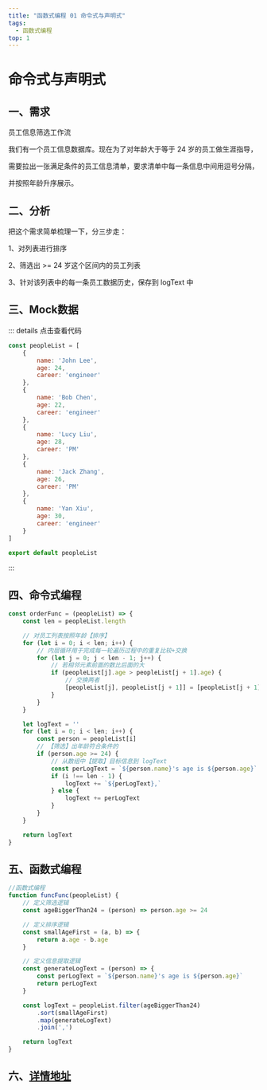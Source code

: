 ```yaml
---
title: "函数式编程 01 命令式与声明式"
tags: 
  - 函数式编程
top: 1
---
```


# 命令式与声明式

## 一、需求

员工信息筛选工作流

我们有一个员工信息数据库。现在为了对年龄大于等于 24 岁的员工做生涯指导，

需要拉出一张满足条件的员工信息清单，要求清单中每一条信息中间用逗号分隔，

并按照年龄升序展示。

## 二、分析

把这个需求简单梳理一下，分三步走：

1、对列表进行排序

2、筛选出 >= 24 岁这个区间内的员工列表

3、针对该列表中的每一条员工数据历史，保存到 logText 中

## 三、Mock数据

::: details 点击查看代码
```js 
const peopleList = [
    {
        name: 'John Lee',
        age: 24,
        career: 'engineer'
    },
    {
        name: 'Bob Chen',
        age: 22,
        career: 'engineer'
    },
    {
        name: 'Lucy Liu',
        age: 28,
        career: 'PM'
    },
    {
        name: 'Jack Zhang',
        age: 26,
        career: 'PM'
    },
    {
        name: 'Yan Xiu',
        age: 30,
        career: 'engineer'
    }
]

export default peopleList
```
:::

## 四、命令式编程

<!-- ::: details 点击查看代码 -->
```js
const orderFunc = (peopleList) => {
    const len = peopleList.length

    // 对员工列表按照年龄【排序】
    for (let i = 0; i < len; i++) {
        // 内层循环用于完成每一轮遍历过程中的重复比较+交换
        for (let j = 0; j < len - 1; j++) {
            // 若相邻元素前面的数比后面的大
            if (peopleList[j].age > peopleList[j + 1].age) {
                // 交换两者
                [peopleList[j], peopleList[j + 1]] = [peopleList[j + 1], peopleList[j]]
            }
        }
    }

    let logText = ''
    for (let i = 0; i < len; i++) {
        const person = peopleList[i]
        // 【筛选】出年龄符合条件的
        if (person.age >= 24) {
            // 从数组中【提取】目标信息到 logText
            const perLogText = `${person.name}'s age is ${person.age}`
            if (i !== len - 1) {
                logText += `${perLogText},`
            } else {
                logText += perLogText
            }
        }
    }

    return logText 
}
```
<!-- ::: -->

## 五、函数式编程

<!-- ::: details 点击查看代码 -->
``` js
//函数式编程
function funcFunc(peopleList) {
    // 定义筛选逻辑
    const ageBiggerThan24 = (person) => person.age >= 24

    // 定义排序逻辑
    const smallAgeFirst = (a, b) => {
        return a.age - b.age
    }

    // 定义信息提取逻辑
    const generateLogText = (person) => {
        const perLogText = `${person.name}'s age is ${person.age}`
        return perLogText
    }

    const logText = peopleList.filter(ageBiggerThan24)
        .sort(smallAgeFirst)
        .map(generateLogText)
        .join(',')

    return logText
}
```
<!-- ::: -->

## 六、[详情地址](https://juejin.cn/book/7173591403639865377/section/7175421412176789565)